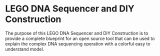 # LEGO DNA Sequencer and DIY Construction
The purpose of this LEGO DNA Sequencer and DIY Construction is to provide a complete blueprint for an open source tool that can be used to explain the complex DNA sequencing operation with a colorful easy to understand model.




 
